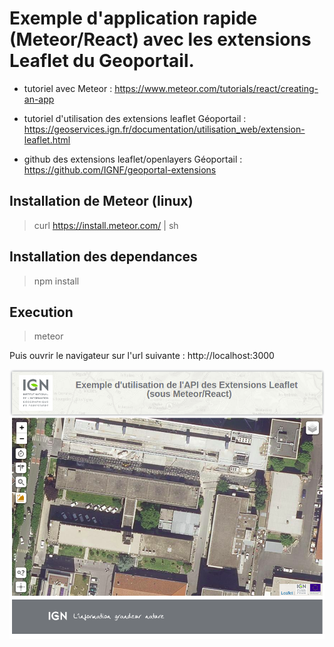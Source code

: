 # Exemple d'application rapide (Meteor/React) avec les extensions Leaflet du Geoportail.

- tutoriel avec Meteor : 
https://www.meteor.com/tutorials/react/creating-an-app

- tutoriel d'utilisation des extensions leaflet Géoportail :
https://geoservices.ign.fr/documentation/utilisation_web/extension-leaflet.html

- github des extensions leaflet/openlayers Géoportail :
https://github.com/IGNF/geoportal-extensions

## Installation de Meteor (linux)

> curl https://install.meteor.com/ | sh

## Installation des dependances

> npm install

## Execution

> meteor

Puis ouvrir le navigateur sur l'url suivante : http://localhost:3000 

![Exemple Image](exemple.png)